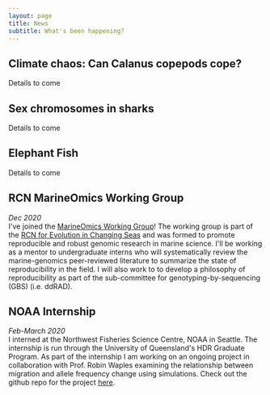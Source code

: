 ```yaml
---
layout: page
title: News
subtitle: What's been happening?
---
```


## Climate chaos: Can Calanus copepods cope? <br>
Details to come

## Sex chromosomes in sharks <br>
Details to come

## Elephant Fish <br>
Details to come

## RCN MarineOmics Working Group <br>
*Dec 2020*<br>
I've joined the [MarineOmics Working Group](https://marineomics.github.io/)! The working group is part of the [RCN for Evolution in Changing Seas](https://rcn-ecs.github.io/) and was formed to promote reproducible and robust genomic research in marine science. I'll be working as a mentor to undergraduate interns who will systematically review the marine-genomics peer-reviewed literature to summarize the state of reproducibility in the field. I will also work to to develop a philosophy of reproducibility as part of the sub-committee for genotyping-by-sequencing (GBS) (i.e. ddRAD).<br>

## NOAA Internship <br>
*Feb-March 2020*<br>
I interned at the Northwest Fisheries Science Centre, NOAA in Seattle. The internship is run through the University of Queensland's HDR Graduate Program. As part of the internship I am working on an ongoing project in collaboration with Prof. Robin Waples examining the relationship between migration and allele frequency   change using simulations. Check out the github repo for the project [here](https://github.com/tunaloveheart/Migration_Simulations).     
